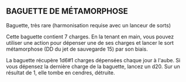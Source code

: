 ## BAGUETTE DE MÉTAMORPHOSE

Baguette, très rare (harmonisation requise avec un lanceur
de sorts)

Cette baguette contient 7 charges. En la tenant en main,
vous pouvez utiliser une action pour dépenser une de ses
charges et lancer le sort métamorphose (DD du jet de
sauvegarde 15) par son biais.

La baguette récupère 1d6#1 charges dépensées chaque
jour à l'aube. Si vous dépensez la dernière charge de la
baguette, lancez un d20. Sur un résultat de 1, elle tombe en
cendres, détruite.
